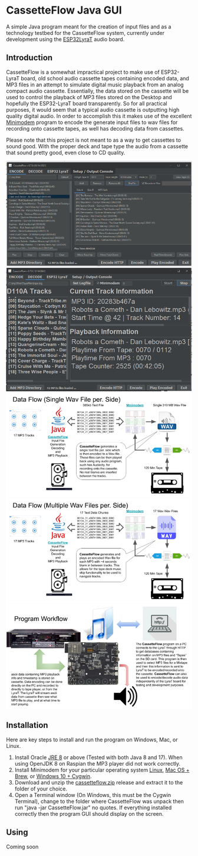 # CassetteFlow Java GUI
A simple Java program meant for the creation of input files and as a technology 
testbed for the CassetteFlow system, currently under development using the 
[ESP32LyraT](https://docs.espressif.com/projects/esp-adf/en/latest/get-started/get-started-esp32-lyrat.html) 
audio board.

## Introduction
CassetteFlow is a somewhat impractical project to make use of ESP32-LyraT 
board, old school audio cassette tapes containing encoded data, and MP3 files in 
an attempt to simulate digital music playback from an analog compact audio cassette. 
Essentially, the data stored on the cassette will be used to control the playback 
of MP3 files stored on the Desktop and hopefully the ESP32-LyraT board transparently. 
So for all practical purposes, it would seem that a typical audio cassette is 
outputting high quality digital audio. In order to accomplish this it makes use 
of the excellent [Minimodem](https://github.com/kamalmostafa/minimodem) 
program to encode the generate input files to wav files for recording onto 
cassette tapes, as well has decoding data from cassettes.

Please note that this project is not meant to as a way to get cassettes to sound 
good. With the proper deck and tape type the audio from a cassette that sound 
pretty good, even close to CD quality. 

![Main GUI 1](gui01.png)
![Main GUI 2](gui02.png)
![Data Flow 1](dataflow01.png)
![Data Flow 2](dataflow02.png)
![LyraT](LyraT01.png)

## Installation
Here are key steps to install and run the program on Windows, Mac, or Linux.

1. Install Oracle [JRE 8](https://www.java.com/en/download/manual.jsp) or above 
(Tested with both Java 8 and 17). When using OpenJDK 8 on Raspian the MP3 player 
did not work correctly.
2. Install Minimodem for your particular operating system [Linux](http://www.whence.com/minimodem/), 
[Mac OS + Brew](https://brewinstall.org/install-minimodem-on-mac-with-brew/), or 
[Windows 10 + Cygwin](https://github.com/kamalmostafa/minimodem/blob/master/README.windows).
3. Download and unzip the [cassetteflow.zip](cassetteflow.zip) release and 
extract it to the folder of your choice.
4. Open a Terminal window (On Windows, this must be the Cygwin Terminal), 
change to the folder where CassetteFlow was unpack then run 
"java -jar CassetteFlow.jar" no quotes. If everything installed correctly then 
the program GUI should display on the screen.

## Using
Coming soon